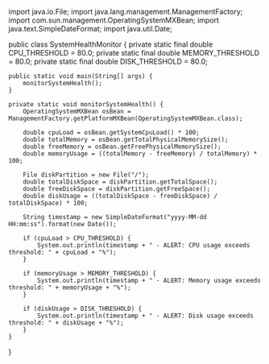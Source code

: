 import java.io.File;
import java.lang.management.ManagementFactory;
import com.sun.management.OperatingSystemMXBean;
import java.text.SimpleDateFormat;
import java.util.Date;

public class SystemHealthMonitor {
    private static final double CPU_THRESHOLD = 80.0;
    private static final double MEMORY_THRESHOLD = 80.0;
    private static final double DISK_THRESHOLD = 80.0;

    public static void main(String[] args) {
        monitorSystemHealth();
    }

    private static void monitorSystemHealth() {
        OperatingSystemMXBean osBean = ManagementFactory.getPlatformMXBean(OperatingSystemMXBean.class);
        
        double cpuLoad = osBean.getSystemCpuLoad() * 100;
        double totalMemory = osBean.getTotalPhysicalMemorySize();
        double freeMemory = osBean.getFreePhysicalMemorySize();
        double memoryUsage = ((totalMemory - freeMemory) / totalMemory) * 100;
        
        File diskPartition = new File("/");
        double totalDiskSpace = diskPartition.getTotalSpace();
        double freeDiskSpace = diskPartition.getFreeSpace();
        double diskUsage = ((totalDiskSpace - freeDiskSpace) / totalDiskSpace) * 100;

        String timestamp = new SimpleDateFormat("yyyy-MM-dd HH:mm:ss").format(new Date());
        
        if (cpuLoad > CPU_THRESHOLD) {
            System.out.println(timestamp + " - ALERT: CPU usage exceeds threshold: " + cpuLoad + "%");
        }
        
        if (memoryUsage > MEMORY_THRESHOLD) {
            System.out.println(timestamp + " - ALERT: Memory usage exceeds threshold: " + memoryUsage + "%");
        }

        if (diskUsage > DISK_THRESHOLD) {
            System.out.println(timestamp + " - ALERT: Disk usage exceeds threshold: " + diskUsage + "%");
        }
    }
}
